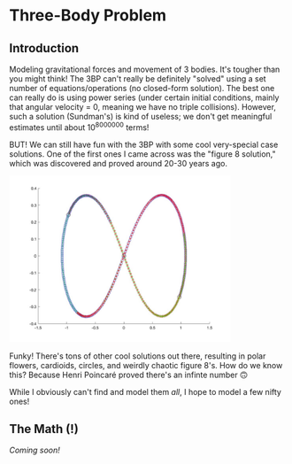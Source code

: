 # Three-Body Problem
## Introduction
Modeling gravitational forces and movement of 3 bodies.
It's tougher than you might think! The 3BP can't really be definitely "solved" using a set number of equations/operations (no closed-form solution). 
The best one can really do is using power series (under certain initial conditions, mainly that angular velocity = 0, meaning we have no triple collisions). However, such a solution (Sundman's) is kind of useless; we don't get meaningful estimates until about 10<sup>8000000</sup> terms!

BUT! 
We can still have fun with the 3BP with some cool very-special case solutions. One of the first ones I came across was the "figure 8 solution," which was discovered and proved around 20-30 years ago. 

<img src="figure8-graph.jpg" alt="Graph: figure 8 periodic solution to 3BP" width="400"/>



Funky! There's tons of other cool solutions out there, resulting in polar flowers, cardioids, circles, and weirdly chaotic figure 8's. How do we know this? Because Henri Poincaré proved there's an infinte number 🙃

While I obviously can't find and model them *all*, I hope to model a few nifty ones!

## The Math (!)
*Coming soon!*


